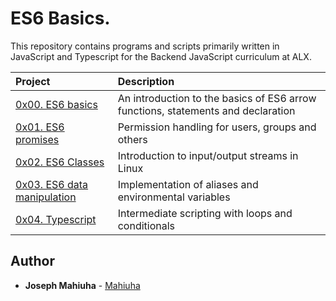 # ES6 Basics.

This repository contains programs and scripts primarily written in JavaScript and Typescript for the Backend JavaScript curriculum at ALX.

| Project | Description |
| :--- | :---|
| [0x00. ES6 basics ](./0x00-ES6_basic) | An introduction to the basics of ES6 arrow functions, statements and declaration |
| [0x01. ES6 promises ](./0x01-ES6_promise) | Permission handling for users, groups and others |
| [0x02. ES6 Classes ](./0x02-ES6_classes) | Introduction to input/output streams in Linux |
| [0x03. ES6 data manipulation ](./0x03-ES6_data_manipulation) | Implementation of aliases and environmental variables |
| [0x04. Typescript ](./0x04-TypeScript) | Intermediate scripting with loops and conditionals |

## Author

- **Joseph Mahiuha** - [Mahiuha](https:///github.com/Mahiuha)

